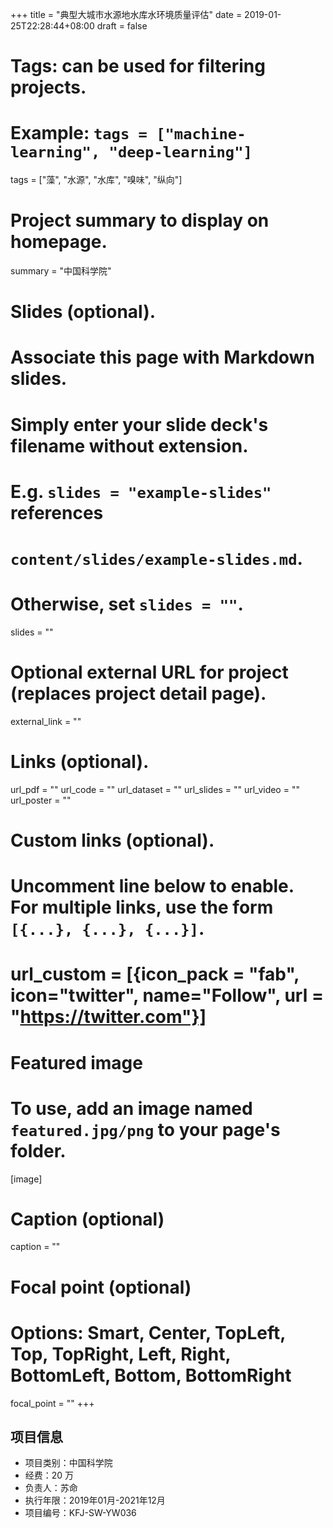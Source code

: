 +++
title = "典型大城市水源地水库水环境质量评估"
date = 2019-01-25T22:28:44+08:00
draft = false

# Tags: can be used for filtering projects.
# Example: `tags = ["machine-learning", "deep-learning"]`
tags = ["藻", "水源", "水库", "嗅味", "纵向"]

# Project summary to display on homepage.
summary = "中国科学院"

# Slides (optional).
#   Associate this page with Markdown slides.
#   Simply enter your slide deck's filename without extension.
#   E.g. `slides = "example-slides"` references 
#   `content/slides/example-slides.md`.
#   Otherwise, set `slides = ""`.
slides = ""

# Optional external URL for project (replaces project detail page).
external_link = ""

# Links (optional).
url_pdf = ""
url_code = ""
url_dataset = ""
url_slides = ""
url_video = ""
url_poster = ""

# Custom links (optional).
#   Uncomment line below to enable. For multiple links, use the form `[{...}, {...}, {...}]`.
# url_custom = [{icon_pack = "fab", icon="twitter", name="Follow", url = "https://twitter.com"}]

# Featured image
# To use, add an image named `featured.jpg/png` to your page's folder. 
[image]
  # Caption (optional)
  caption = ""

  # Focal point (optional)
  # Options: Smart, Center, TopLeft, Top, TopRight, Left, Right, BottomLeft, Bottom, BottomRight
  focal_point = ""
+++

## 项目信息

- 项目类别：中国科学院
- 经费：20 万
- 负责人：苏命
- 执行年限：2019年01月-2021年12月
- 项目编号：KFJ-SW-YW036
